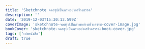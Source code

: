 ```yaml
---
title: 'Sketchnote จดสรุปเป็นภาพอย่างสร้างสรรค์'
description: ''
date: '2019-12-03T15:30:13.599Z'
coverImage: 'sketchnote-จดสรุปเป็นภาพอย่างสร้างสรรค์-cover-image.jpg'
bookCover: 'sketchnote-จดสรุปเป็นภาพอย่างสร้างสรรค์-book-cover.jpg'
tags: ['เล่าหนังสือ']
draft: true
---
```

